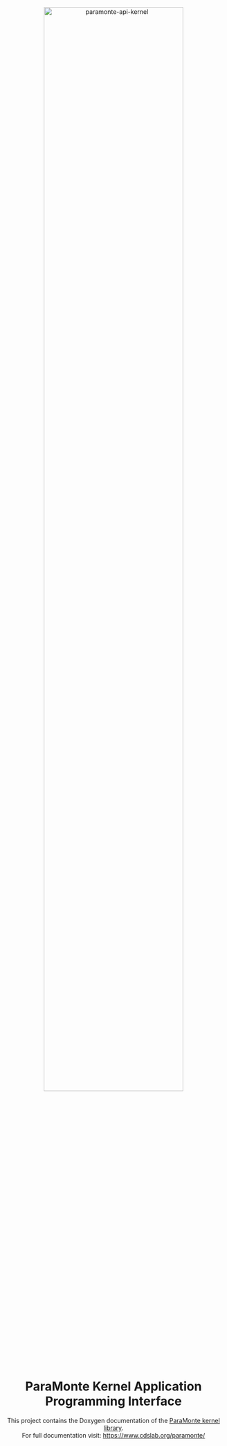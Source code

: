<div align="center">

<a href="https://cdslaborg.github.io/paramonte-api-kernel/html/" target="_blank">
    <img alt="paramonte-api-kernel" src="https://cdslaborg.github.io/paramonte-api-kernel/html/logo.png" width="80%">
</a>

ParaMonte Kernel Application Programming Interface
==================================================

This project contains the Doxygen documentation of the [ParaMonte kernel library](https://github.com/cdslaborg/paramonte).  
For full documentation visit: https://www.cdslab.org/paramonte/  

</div>
